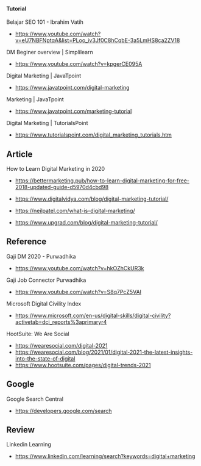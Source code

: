 #### Tutorial

Belajar SEO 101 - Ibrahim Vatih
- https://www.youtube.com/watch?v=eU7NBFNptqA&list=PLoo_iv3Jf0C8hCqbE-3a5LmHS8ca2ZV18

DM Beginer overview | Simplilearn
- https://www.youtube.com/watch?v=kpgerCE095A

Digital Marketing | JavaTpoint
- https://www.javatpoint.com/digital-marketing

Marketing | JavaTpoint
- https://www.javatpoint.com/marketing-tutorial

Digital Marketing | TutorialsPoint
- https://www.tutorialspoint.com/digital_marketing_tutorials.htm

## Article

How to Learn Digital Marketing in 2020
- https://bettermarketing.pub/how-to-learn-digital-marketing-for-free-2018-updated-guide-d5970d4cbd98

- https://www.digitalvidya.com/blog/digital-marketing-tutorial/
- https://neilpatel.com/what-is-digital-marketing/
- https://www.upgrad.com/blog/digital-marketing-tutorial/


## Reference

Gaji DM 2020 - Purwadhika
- https://www.youtube.com/watch?v=hkOZhCkUR3k

Gaji Job Connector Purwadhika
- https://www.youtube.com/watch?v=S8q7PcZ5VAI

Microsoft Digital Civility Index
- https://www.microsoft.com/en-us/digital-skills/digital-civility?activetab=dci_reports%3aprimaryr4

HootSuite: We Are Social
- https://wearesocial.com/digital-2021
- https://wearesocial.com/blog/2021/01/digital-2021-the-latest-insights-into-the-state-of-digital
- https://www.hootsuite.com/pages/digital-trends-2021

## Google

Google Search Central
- https://developers.google.com/search 

## Review

Linkedin Learning
- https://www.linkedin.com/learning/search?keywords=digital+marketing
